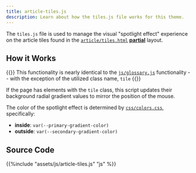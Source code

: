 ```yaml
---
title: article-tiles.js
description: Learn about how the tiles.js file works for this theme. 
---
```


The `tiles.js` file is used to manage the visual "spotlight effect" experience on the article tiles found in the [`article/tiles.html`](/reference/layouts/partials/article/tiles) [**partial**](/reference/layouts/partials) layout.

## How it Works

{{<notice note >}}
This functionality is nearly identical to the [`js/glossary.js`](/reference/assets/js/glossary) functionality -- with the exception of the utilized class name, `tile`
{{</notice>}}

If the page has elements with the `tile` class, this script updates their background radial gradient values to mirror the position of the mouse. 

The color of the spotlight effect is determined by [`css/colors.css`](/reference/assets/css#colorscss), specifically:
- **inside**: `var(--primary-gradient-color)` 
- **outside**: `var(--secondary-gradient-color)`

## Source Code 

{{%include "assets/js/article-tiles.js" "js" %}}